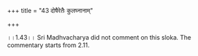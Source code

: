 +++
title = "43 दोषैरेतैः कुलघ्नानाम्"

+++
  
  
।।1.43।। Sri Madhvacharya did not comment on this sloka. The commentary
starts from 2.11.  
  

